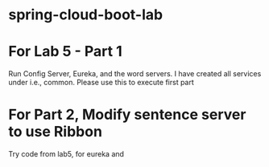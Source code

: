 # spring-cloud-boot-lab

For Lab 5 - Part 1
==================

Run Config Server, Eureka, and the word servers. I have created all services under i.e., common.
Please use this to execute first part

For Part 2, Modify sentence server to use Ribbon
================================================

Try code from lab5, for eureka and 
